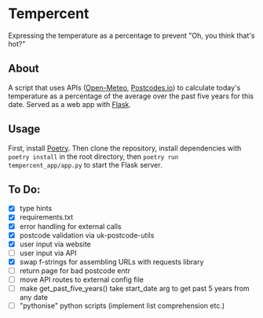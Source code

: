 # Tempercent

Expressing the temperature as a percentage to prevent "Oh, you think that's hot?"

## About

A script that uses APIs ([Open-Meteo](https://open-meteo.com), [Postcodes.io](https://postcodes.io/)) to calculate today's temperature as a percentage of the average over the past five years for this date. Served as a web app with [Flask](https://flask.palletsprojects.com/en/2.3.x/).

## Usage

First, install [Poetry](https://python-poetry.org/). Then clone the repository, install dependencies with `poetry install` in the root directory, then `poetry run tempercent_app/app.py` to start the Flask server.

## To Do:

- [x] type hints
- [x] requirements.txt
- [x] error handling for external calls
- [x] postcode validation via uk-postcode-utils
- [x] user input via website
- [ ] user input via API
- [x] swap f-strings for assembling URLs with requests library
- [ ] return page for bad postcode entr
- [ ] move API routes to external config file
- [ ] make get_past_five_years() take start_date arg to get past 5 years from any date
- [ ] "pythonise" python scripts (implement list comprehension etc.)